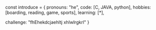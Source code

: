 const introduce = {
  pronouns: "he",
  code: [C, JAVA, python],
  hobbies: [boarding, reading, game, sports],
  learning: [*],
  
  challenge: "fhEhekdcjaehltj xhlwlrgkrl"
}
